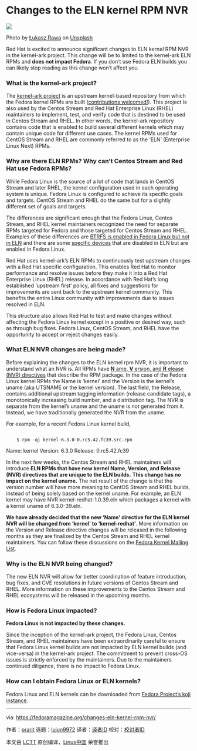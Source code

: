 [#]: subject: "Changes to the ELN kernel RPM NVR"
[#]: via: "https://fedoramagazine.org/changes-eln-kernel-rpm-nvr/"
[#]: author: "prarit https://fedoramagazine.org/author/prarit/"
[#]: collector: "lujun9972"
[#]: translator: " "
[#]: reviewer: " "
[#]: publisher: " "
[#]: url: " "

Changes to the ELN kernel RPM NVR
======

![][1]

Photo by [Łukasz Rawa][2] on [Unsplash][3]

Red Hat is excited to announce significant changes to ELN kernel RPM NVR in the kernel-ark project. This change will be to limited to the kernel-ark ELN RPMs and **does not impact Fedora**. If you don’t use Fedora ELN builds you can likely stop reading as this change won’t affect you.

### What is the kernel-ark project?

The [kernel-ark project][4] is an upstream kernel-based repository from which the Fedora kernel RPMs are built ([contributions welcomed!][5]). This project is also used by the Centos Stream and Red Hat Enterprise Linux (RHEL) maintainers to implement, test, and verify code that is destined to be used in Centos Stream and RHEL. In other words, the kernel-ark repository contains code that is enabled to build several different kernels which may contain unique code for different use cases. The kernel RPMs used for CentOS Stream and RHEL are commonly referred to as the ‘ELN’ (Enterprise Linux Next) RPMs.

### Why are there ELN RPMs? Why can’t Centos Stream and Red Hat use Fedora RPMs?

While Fedora Linux is the source of a lot of code that lands in CentOS Stream and later RHEL, the kernel configuration used in each operating system is unique. Fedora Linux is configured to achieve its specific goals and targets. CentOS Stream and RHEL do the same but for a slightly different set of goals and targets.

The differences are significant enough that the Fedora Linux, Centos Stream, and RHEL kernel maintainers recognized the need for separate RPMs targeted for Fedora and those targeted for Centos Stream and RHEL. Examples of these differences are [BTRFS is enabled in Fedora Linux but not in ELN][6] and there are some [specific devices][7] that are disabled in ELN but are enabled in Fedora Linux.

Red Hat uses kernel-ark’s ELN RPMs to continuously test upstream changes with a Red Hat specific configuration. This enables Red Hat to monitor performance and resolve issues before they make it into a Red Hat Enterprise Linux (RHEL) release. In accordance with Red Hat’s long established ‘upstream first’ policy, all fixes and suggestions for improvements are sent back to the upstream kernel community. This benefits the entire Linux community with improvements due to issues resolved in ELN.

This structure also allows Red Hat to test and make changes without affecting the Fedora Linux kernel except in a positive or desired way, such as through bug fixes. Fedora Linux, CentOS Stream, and RHEL have the opportunity to accept or reject changes easily.

### What ELN NVR changes are being made?

Before explaining the changes to the ELN kernel rpm NVR, it is important to understand what an NVR is. All RPMs have [**N** ame, **V** ersion, and **R** elease (NVR) directives][8] that describe the RPM package. In the case of the Fedora Linux kernel RPMs the Name is ‘kernel’ and the Version is the kernel’s uname (aka UTSNAME or the kernel version). The last field, the Release, contains additional upstream tagging information (release candidate tags), a monotonically increasing build number, and a distribution tag. The NVR is separate from the kernel’s uname and the uname is not generated from it. Instead, we have traditionally generated the NVR from the uname.

For example, for a recent Fedora Linux kernel build,

```

    $ rpm -qi kernel-6.3.0-0.rc5.42.fc39.src.rpm

```

Name: kernel
Version: 6.3.0
Release: 0.rc5.42.fc39

In the next few weeks, the Centos Stream and RHEL maintainers will introduce **ELN RPMs that have new kernel Name, Version, and Release (NVR) directives that are unique to the ELN builds.** **This change has no impact on the kernel uname.** The net result of the change is that the version number will have more meaning to CentOS Stream and RHEL builds, instead of being solely based on the kernel uname. For example, an ELN kernel may have NVR kernel-redhat-1.0.39.eln which packages a kernel with a kernel uname of 6.3.0-39.eln.

**We have already decided that the new ‘Name’ directive for the ELN kernel NVR will be changed from ‘kernel’ to ‘kernel-redhat’**. More information on the Version and Release directive changes will be released in the following months as they are finalized by the Centos Stream and RHEL kernel maintainers. You can follow these discussions on the [Fedora Kernel Mailing List][9].

### Why is the ELN NVR being changed?

The new ELN NVR will allow for better coordination of feature introduction, bug fixes, and CVE resolutions in future versions of Centos Stream and RHEL. More information on these improvements to the Centos Stream and RHEL ecosystems will be released in the upcoming months.

### How is Fedora Linux impacted?

**Fedora Linux is not impacted by these changes.**

Since the inception of the kernel-ark project, the Fedora Linux, Centos Stream, and RHEL maintainers have been extraordinarily careful to ensure that Fedora Linux kernel builds are not impacted by ELN kernel builds (and vice-versa) in the kernel-ark project. The commitment to prevent cross-OS issues is strictly enforced by the maintainers. Due to the maintainers continued diligence, there is no impact to Fedora Linux.

### How can I obtain Fedora Linux or ELN kernels?

Fedora Linux and ELN kernels can be downloaded from [Fedora Project’s koji instance][10].

--------------------------------------------------------------------------------

via: https://fedoramagazine.org/changes-eln-kernel-rpm-nvr/

作者：[prarit][a]
选题：[lujun9972][b]
译者：[译者ID](https://github.com/译者ID)
校对：[校对者ID](https://github.com/校对者ID)

本文由 [LCTT](https://github.com/LCTT/TranslateProject) 原创编译，[Linux中国](https://linux.cn/) 荣誉推出

[a]: https://fedoramagazine.org/author/prarit/
[b]: https://github.com/lujun9972
[1]: https://fedoramagazine.org/wp-content/uploads/2023/04/ELN-Kernel-RPM-NVR-816x345.jpg
[2]: https://unsplash.com/ja/@lukasz_rawa?utm_source=unsplash&utm_medium=referral&utm_content=creditCopyText
[3]: https://unsplash.com/s/photos/popcorn-kernels?utm_source=unsplash&utm_medium=referral&utm_content=creditCopyText
[4]: https://gitlab.com/cki-project/kernel-ark
[5]: https://cki-project.gitlab.io/kernel-ark/
[6]: https://cki-project.gitlab.io/kernel-ark/faq.html#i-am-booting-an-eln-rhel-kernel-on-fedora-or-vice-versa-and-the-kernel-won-t-boot-what-do-i-do-now
[7]: https://gitlab.com/cki-project/kernel-ark/-/blob/os-build/drivers/message/fusion/mptsas.c#L5391
[8]: https://access.redhat.com/documentation/en-us/red_hat_enterprise_linux/9/html/packaging_and_distributing_software/packaging-software_packaging-and-distributing-software#ref_spec-file-preamble-items_assembly_what-a-spec-file-is
[9]: https://lists.fedoraproject.org/archives/list/kernel@lists.fedoraproject.org/
[10]: https://koji.fedoraproject.org/koji/packageinfo?packageID=8
